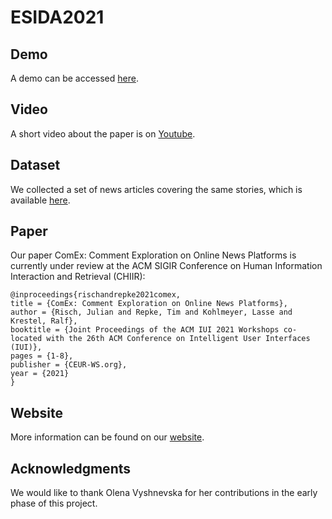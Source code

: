 # ESIDA2021

## Demo
A demo can be accessed [here](https://hpi.de/naumann/sites/comex/).

## Video
A short video about the paper is on [Youtube](https://www.youtube.com/watch?v=a_ZIdJgOi6k).

## Dataset
We collected a set of news articles covering the same stories, which is available [here](https://owncloud.hpi.de/s/3z1Bv8AcdXTXqrV).

## Paper
Our paper ComEx: Comment Exploration on Online News Platforms is currently under review at the ACM SIGIR Conference on
Human Information Interaction and Retrieval (CHIIR):

    @inproceedings{rischandrepke2021comex,
    title = {ComEx: Comment Exploration on Online News Platforms},
    author = {Risch, Julian and Repke, Tim and Kohlmeyer, Lasse and Krestel, Ralf},
    booktitle = {Joint Proceedings of the ACM IUI 2021 Workshops co-located with the 26th ACM Conference on Intelligent User Interfaces (IUI)},
    pages = {1-8},
    publisher = {CEUR-WS.org},
    year = {2021}
    }

## Website
More information can be found on our [website](https://hpi.de/naumann/s/comex).

## Acknowledgments
We would like to thank Olena Vyshnevska for her contributions in the early phase of this project.
